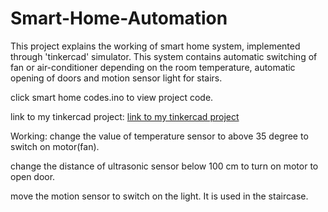 # Smart-Home-Automation
This project explains the working of smart home system, implemented through 'tinkercad' simulator. This system contains automatic switching of fan or air-conditioner depending on the room temperature, automatic opening of doors and motion sensor light for stairs.

click smart home codes.ino to view project code.

link to my tinkercad project:
[link to my tinkercad project](https://www.tinkercad.com/things/4qu0cLz30Zc?sharecode=XVkp-y_xSitbbk_5GLkch5oMhkew9vvuMBMX8l6a9ws)

Working:
change the value of temperature sensor to above 35 degree to switch on motor(fan).

change the distance of ultrasonic sensor below 100 cm to turn on motor to open door.

move the motion sensor to switch on the light. It is used in the staircase.
